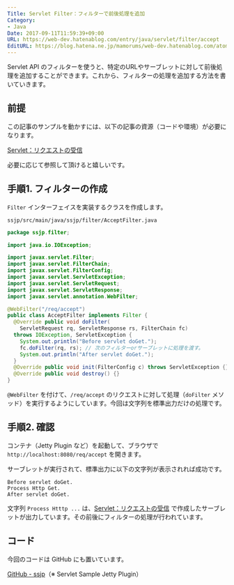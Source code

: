 ```yaml
---
Title: Servlet Filter：フィルターで前後処理を追加
Category:
- Java
Date: 2017-09-11T11:59:39+09:00
URL: https://web-dev.hatenablog.com/entry/java/servlet/filter/accept
EditURL: https://blog.hatena.ne.jp/mamorums/web-dev.hatenablog.com/atom/entry/8599973812296942738
---
```


Servlet API のフィルターを使うと、特定のURLやサーブレットに対して前後処理を追加することができます。これから、フィルターの処理を追加する方法を書いていきます。


## 前提
この記事のサンプルを動かすには、以下の記事の資源（コードや環境）が必要になります。

[Servlet：リクエストの受信](/entry/java/servlet/request/accept)

必要に応じて参照して頂けると嬉しいです。


## 手順1. フィルターの作成
`Filter` インターフェイスを実装するクラスを作成します。

`ssjp/src/main/java/ssjp/filter/AcceptFilter.java`

```java
package ssjp.filter;

import java.io.IOException;

import javax.servlet.Filter;
import javax.servlet.FilterChain;
import javax.servlet.FilterConfig;
import javax.servlet.ServletException;
import javax.servlet.ServletRequest;
import javax.servlet.ServletResponse;
import javax.servlet.annotation.WebFilter;

@WebFilter("/req/accept")
public class AcceptFilter implements Filter {
  @Override public void doFilter(
    ServletRequest rq, ServletResponse rs, FilterChain fc)
  throws IOException, ServletException {
    System.out.println("Before servlet doGet.");
    fc.doFilter(rq, rs); // 次のフィルターorサーブレットに処理を渡す。
    System.out.println("After servlet doGet.");
  }
  @Override public void init(FilterConfig c) throws ServletException {}
  @Override public void destroy() {}
}
```

`@WebFilter` を付けて、`/req/accept` のリクエストに対して処理（`doFilter` メソッド）を実行するようにしています。今回は文字列を標準出力だけの処理です。


## 手順2. 確認
コンテナ（Jetty Plugin など）を起動して、ブラウザで `http://localhost:8080/req/accept` を開きます。

サーブレットが実行されて、標準出力に以下の文字列が表示されれば成功です。

```
Before servlet doGet.
Process Http Get.
After servlet doGet.
```

文字列 `Process Htttp ...` は、[Servlet：リクエストの受信](/entry/java/servlet/request/accept) で作成したサーブレットが出力しています。その前後にフィルターの処理が行われています。


## コード
今回のコードは GitHub にも置いています。

[GitHub - ssjp](https://github.com/mamorum/blog-code/tree/master/servlet/ssjp)（※ Servlet Sample Jetty Plugin）
